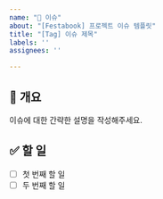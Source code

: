 ```yaml
---
name: "🚀 이슈"
about: "[Festabook] 프로젝트 이슈 템플릿"
title: "[Tag] 이슈 제목"
labels: ''
assignees: ''

---
```


## 📝 개요

이슈에 대한 간략한 설명을 작성해주세요.

## ✅ 할 일

- [ ]  첫 번째 할 일
- [ ]  두 번째 할 일
